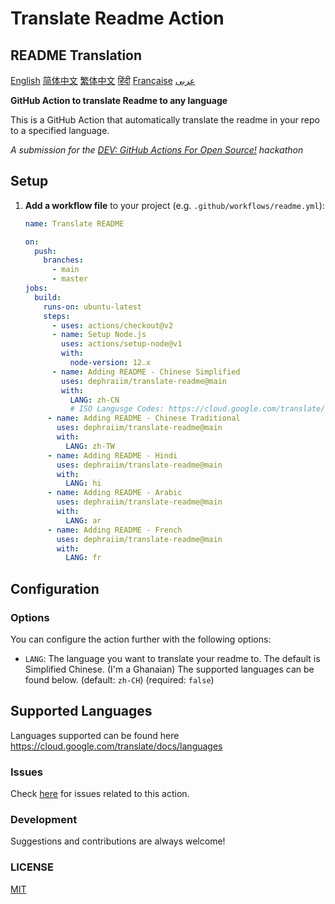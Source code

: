 # Translate Readme Action

## README Translation
[English](README.md)
[简体中文](README.zh-CN.md)
[繁体中文](README.zh-TW.md)
[हिंदी](README.hi.md)
[Française](README.fr.md)
[عربى](README.ar.md)

**GitHub Action to translate Readme to any language**

This is a GitHub Action that automatically translate the readme in your repo to a specified language.

_A submission for the [DEV: GitHub Actions For Open Source!](https://dev.to/devteam/announcing-the-github-actions-hackathon-on-dev-3ljn) hackathon_

## Setup

1. **Add a workflow file** to your project (e.g. `.github/workflows/readme.yml`):

   ```yml
   name: Translate README

   on:
     push:
       branches:
         - main
         - master
   jobs:
     build:
       runs-on: ubuntu-latest
       steps:
         - uses: actions/checkout@v2
         - name: Setup Node.js
           uses: actions/setup-node@v1
           with:
             node-version: 12.x
         - name: Adding README - Chinese Simplified
           uses: dephraiim/translate-readme@main
           with:
             LANG: zh-CN
             # ISO Langusge Codes: https://cloud.google.com/translate/docs/languages
        - name: Adding README - Chinese Traditional
          uses: dephraiim/translate-readme@main
          with:
            LANG: zh-TW
        - name: Adding README - Hindi
          uses: dephraiim/translate-readme@main
          with:
            LANG: hi
        - name: Adding README - Arabic
          uses: dephraiim/translate-readme@main
          with:
            LANG: ar
        - name: Adding README - French
          uses: dephraiim/translate-readme@main
          with:
            LANG: fr
   ```

## Configuration

### Options

You can configure the action further with the following options:

- `LANG`: The language you want to translate your readme to. The default is Simplified Chinese. (I'm a Ghanaian) The supported languages can be found below.
  (default: `zh-CH`) (required: `false`)

## Supported Languages

Languages supported can be found here https://cloud.google.com/translate/docs/languages

### Issues

Check [here](https://github.com/dephraiim/translate-readme/issues/1) for issues related to this action.

### Development

Suggestions and contributions are always welcome!

### LICENSE

[MIT](./LICENSE)
